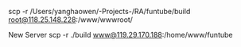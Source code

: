 scp -r /Users/yanghaowen/-Projects-/RA/funtube/build root@118.25.148.228:/www/wwwroot/

New Server
scp -r ./build www@119.29.170.188:/home/www/funtube